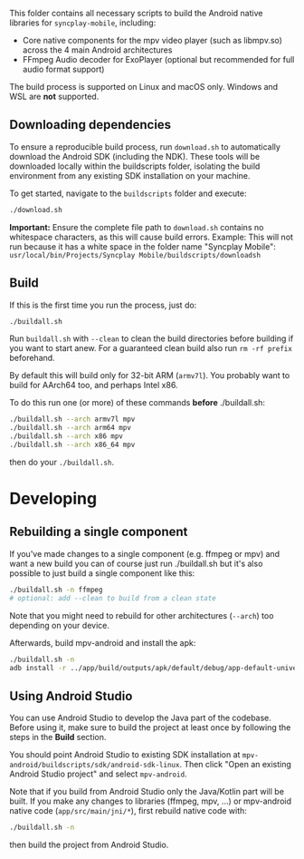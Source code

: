 This folder contains all necessary scripts to build the Android native libraries for `syncplay-mobile`, including:
- Core native components for the mpv video player (such as libmpv.so) across the 4 main Android architectures
- FFmpeg Audio decoder for ExoPlayer (optional but recommended for full audio format support)

The build process is supported on Linux and macOS only. Windows and WSL are **not** supported.

## Downloading dependencies

To ensure a reproducible build process, run `download.sh` to automatically download the Android SDK (including the NDK). These tools will be downloaded locally within the buildscripts folder, isolating the build environment from any existing SDK installation on your machine.

To get started, navigate to the `buildscripts` folder and execute:
```bash
./download.sh
```

**Important:** Ensure the complete file path to `download.sh` contains no whitespace characters, as this will cause build errors.
Example: This will not run because it has a white space in the folder name "Syncplay Mobile": 
`usr/local/bin/Projects/Syncplay Mobile/buildscripts/downloadsh`

## Build

If this is the first time you run the process, just do:
```sh
./buildall.sh
```

Run `buildall.sh` with `--clean` to clean the build directories before building if you want to start anew.
For a guaranteed clean build also run `rm -rf prefix` beforehand.

By default this will build only for 32-bit ARM (`armv7l`).
You probably want to build for AArch64 too, and perhaps Intel x86.

To do this run one (or more) of these commands **before** ./buildall.sh:
```sh
./buildall.sh --arch armv7l mpv
./buildall.sh --arch arm64 mpv
./buildall.sh --arch x86 mpv
./buildall.sh --arch x86_64 mpv
```
then do your `./buildall.sh`.

# Developing

## Rebuilding a single component

If you've made changes to a single component (e.g. ffmpeg or mpv) and want a new build you can of course just run ./buildall.sh but it's also possible to just build a single component like this:

```sh
./buildall.sh -n ffmpeg
# optional: add --clean to build from a clean state
```

Note that you might need to rebuild for other architectures (`--arch`) too depending on your device.

Afterwards, build mpv-android and install the apk:

```sh
./buildall.sh -n
adb install -r ../app/build/outputs/apk/default/debug/app-default-universal-debug.apk
```

## Using Android Studio

You can use Android Studio to develop the Java part of the codebase. Before using it, make sure to build the project at least once by following the steps in the **Build** section.

You should point Android Studio to existing SDK installation at `mpv-android/buildscripts/sdk/android-sdk-linux`.
Then click "Open an existing Android Studio project" and select `mpv-android`.

Note that if you build from Android Studio only the Java/Kotlin part will be built.
If you make any changes to libraries (ffmpeg, mpv, ...) or mpv-android native code (`app/src/main/jni/*`), first rebuild native code with:

```sh
./buildall.sh -n
```

then build the project from Android Studio.
